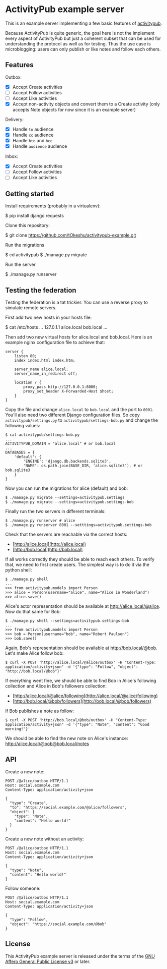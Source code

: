 ActivityPub example server
==========================

This is an example server implementing a few basic features of [activitypub](https://www.w3.org/TR/activitypub/).

Because ActivityPub is quite generic, the goal here is not the implement every aspect of ActivityPub but just a coherent subset that can be used for understanding the protocol as well as for testing. Thus the use case is microblogging: users can only publish or like notes and follow each others.

Features
--------

Outbox:

- [X] Accept Create activities
- [ ] Accept Follow activities
- [ ] Accept Like activities
- [X] Accept non-activity objects and convert them to a Create
  activity (only accepts Note objects for now since it is an example
  server)

Delivery:

- [X] Handle `to` audience
- [X] Handle `cc` audience
- [X] Handle `bto` and `bcc`
- [X] Handle `audience` audience

Inbox:

- [X] Accept Create activities
- [ ] Accept Follow activities
- [ ] Accept Like activities

Getting started
---------------

Install requirements (probably in a virtualenv):

  $ pip install django requests

Clone this repository:

  $ git clone https://github.com/tOkeshu/activitypub-example.git

Run the migrations

  $ cd activitypub
  $ ./manage.py migrate

Run the server

  $ ./manage.py runserver

Testing the federation
----------------------

Testing the federation is a tat trickier.
You can use a reverse proxy to simulate remote servers.

First add two new hosts in your hosts file:

  $ cat /etc/hosts
  ...
  127.0.1.1	alice.local bob.local
  ...

Then add two new virtual hosts for alice.local and bob.local.
Here is an example nginx configuration file to achieve that:

    server {
        listen 80;
        index index.html index.htm;

        server_name alice.local;
        server_name_in_redirect off;

        location / {
            proxy_pass http://127.0.0.1:8000;
            proxy_set_header X-Forwarded-Host $host;
        }
    }

Copy the file and change `alice.local` to `bob.local` and the port to `8001`.
You'll also need two different Django configuration files. So copy `activitypub/settings.py` to `activitypub/settings-bob.py` and change the following values:

    $ cat activitypub/settings-bob.py
    ...
    ACTIVITYPUB_DOMAIN = "alice.local" # or bob.local
    ...
    DATABASES = {
        'default': {
            'ENGINE': 'django.db.backends.sqlite3',
            'NAME': os.path.join(BASE_DIR, 'alice.sqlite3'), # or bob.sqlite3
        }
    }


Now you can run the migrations for alice (default) and bob:

    $ ./manage.py migrate --settings=activitypub.settings
    $ ./manage.py migrate --settings=activitypub.settings-bob

Finally run the two servers in different terminals:

    $ ./manage.py runserver # alice
    $ ./manage.py runserver 8001 --setttings=activitypub.settings-bob

Check that the servers are reachable via the correct hosts:

  - [http://alice.local](http://alice.local)
  - [http://bob.local](http://bob.local)

If all works correctly they should be able to reach each others. To verify that, we need to first create users. The simplest way is to do it via the python shell:

    $ ./manage.py shell
    ...
    >>> from activitypub.models import Person
    >>> alice = Person(username="alice", name="Alice in Wonderland")
    >>> alice.save()

Alice's actor representation should be available at http://alice.local/@alice.
Now do that same for Bob:

    $ ./manage.py shell --settings=activitypub.settings-bob
    ...
    >>> from activitypub.models import Person
    >>> bob = Person(username="bob", name="Robert Paulson")
    >>> bob.save()

Again, Bob's representation should be available at http://bob.local/@bob.
Let's make Alice follow bob:

    $ curl -X POST 'http://alice.local/@alice/outbox' -H "Content-Type: application/activity+json" -d '{"type": "Follow", "object": "http://bob.local/@bob"}'

If everything went fine, we should be able to find Bob in Alice's following collection and Alice in Bob's followers collection:

- [http://alice.local/@alice/following](http://alice.local/@alice/following)
- [http://bob.local/@bob/followers](http://bob.local/@bob/followers)

If Bob publishes a note as follow:

    $ curl -X POST 'http://bob.local/@bob/outbox' -H "Content-Type: application/activity+json" -d '{"type": "Note", "content": "Good morning!"}'

We should be able to find the new note on Alice's instance: http://alice.local/@bob@bob.local/notes

API
---

Create a new note:

    POST /@alice/outbox HTTP/1.1
    Host: social.example.com
    Content-Type: application/activity+json

    {
      "type": "Create",
      "to": "https://social.example.com/@alice/followers",
      "object": {
        "type": "Note",
        "content": "Hello world!"
      }
    }

Create a new note without an activity:

    POST /@alice/outbox HTTP/1.1
    Host: social.example.com
    Content-Type: application/activity+json

    {
      "type": "Note",
      "content": "Hello world!"
    }

Follow someone:

    POST /@alice/outbox HTTP/1.1
    Host: social.example.com
    Content-Type: application/activity+json

    {
      "type": "Follow",
      "object": "https://social.example.com/@bob"
    }

License
-------

This ActivityPub example server is released under the terms of the
[GNU Affero General Public License v3](http://www.gnu.org/licenses/agpl-3.0.html)
or later.
